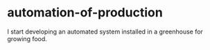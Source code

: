 # automation-of-production
I start developing an automated system installed in a greenhouse for growing food.
